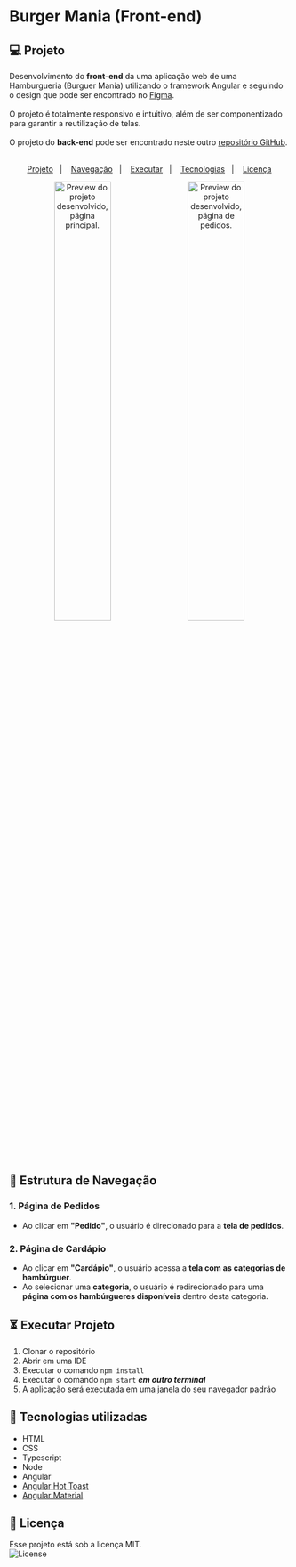 # Burger Mania **(Front-end)**

## 💻 Projeto

Desenvolvimento do **front-end** da uma aplicação web de uma Hamburgueria (Burguer Mania) utilizando o framework Angular e seguindo o design que pode ser encontrado no <a href="https://www.figma.com/design/qO2d4NzMoneeNcpweqgo69/Burguer-Mania?m=auto&t=EqnFTGwCaDdirqYE-6" target="_blank" rel="noopener noreferrer">Figma</a>.
<br><br>
O projeto é totalmente responsivo e intuitivo, além de ser componentizado para garantir a reutilização de telas.
<br><br>
O projeto do **back-end** pode ser encontrado neste outro
<a href="https://github.com/luiscarloscamara/hamburgueria-back" target="_blank" rel="noopener noreferrer">repositório GitHub</a>.
<br><br>

<p align="center">
  <a href="#-projeto">Projeto</a>&nbsp;&nbsp;&nbsp;|&nbsp;&nbsp;&nbsp;
  <a href="#-estrutura de navegação">Navegação</a>&nbsp;&nbsp;&nbsp;|&nbsp;&nbsp;&nbsp;
  <a href="#-executar projeto">Executar</a>&nbsp;&nbsp;&nbsp;|&nbsp;&nbsp;&nbsp;
  <a href="#-tecnologias utilizadas">Tecnologias</a>&nbsp;&nbsp;&nbsp;|&nbsp;&nbsp;&nbsp;
  <a href="#-licença">Licença</a>
</p>

<p align="center">
  <img 
    alt="Preview do projeto desenvolvido, página principal." 
    src="" 
    width="45%"
    style="margin-right: 10px;"
  >
  <img 
    alt="Preview do projeto desenvolvido, página de pedidos." 
    src="" 
    width="45%"
  >
</p>

## 🔗 Estrutura de Navegação

### **1. Página de Pedidos**
- Ao clicar em **"Pedido"**, o usuário é direcionado para a **tela de pedidos**.

### **2. Página de Cardápio**
- Ao clicar em **"Cardápio"**, o usuário acessa a **tela com as categorias de hambúrguer**.
- Ao selecionar uma **categoria**, o usuário é redirecionado para uma **página com os hambúrgueres disponíveis** dentro desta categoria.

## ⏳ Executar Projeto

 1. Clonar o repositório
 2. Abrir em uma IDE
 3. Executar o comando `npm install`
 4. Executar o comando `npm start` ***em outro terminal***
 5. A aplicação será executada em uma janela do seu navegador padrão

## 🚀 Tecnologias utilizadas

- HTML
- CSS
- Typescript
- Node
- Angular
- <a href="https://ngxpert.github.io/hot-toast/" target="_blank">Angular Hot Toast</a>
- <a href="https://material.angular.io/" target="_blank">Angular Material</a>

## 📝 Licença

Esse projeto está sob a licença MIT. <br>
<img alt="License" src="https://img.shields.io/static/v1?label=license&message=MIT&color=49AA26&labelColor=000000">